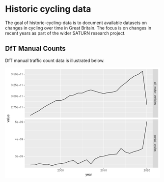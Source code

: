 
<!-- README.md is generated from README.Rmd. Please edit that file -->

# Historic cycling data

<!-- badges: start -->
<!-- badges: end -->

The goal of historic-cycling-data is to document available datasets on
changes in cycling over time in Great Britain. The focus is on changes
in recent years as part of the wider SATURN research project.

## DfT Manual Counts

DfT manual traffic count data is illustrated below.

![](README_files/figure-gfm/unnamed-chunk-2-1.png)<!-- -->

